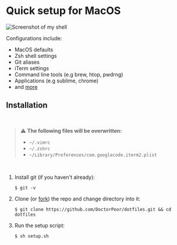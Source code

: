 # Quick setup for MacOS

![Screenshot of my shell](https://i.imgur.com/6y8GTBl.png)

Configurations include:
- MacOS defaults
- Zsh shell settings
- Git aliases
- iTerm settings
- Command line tools (e.g brew, htop, pwdrng)
- Applications (e.g sublime, chrome)
- and [more](https://github.com/DoctorPoor/config/blob/master/setup.sh)

## Installation

<br />

> :warning: **The following files will be overwritten:**
> - `~/.vimrc`
> - `~/.zshrc`
> - `~/Library/Preferences/com.googlecode.iterm2.plist`

<br />

<ol>
  <li> Install git (if you haven't already):</li>

  ```
  $ git -v
  ```

  <li> Clone (or <a href="https://docs.github.com/en/github/getting-started-with-github/fork-a-repo">fork</a>) the repo and change directory into it:</li>

  ```
  $ git clone https://github.com/DoctorPoor/dotfiles.git && cd dotfiles
  ```

  <li> Run the setup script:</li>

  ```
  $ sh setup.sh
  ```
</ol>
